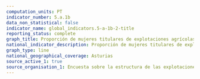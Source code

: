 ```yaml
---
computation_units: PT
indicator_number: 5.a.1b
data_non_statistical: false
indicator_name: global_indicators.5-a-1b-2-title
reporting_status: complete
graph_title: Proporción de mujeres titulares de explotaciones agrícolas en propiedad, respecto al total de titulares de explotaciones agrícolas en propiedad
national_indicator_description: Proporción de mujeres titulares de explotaciones agrícolas en propiedad, respecto al total de titulares de explotaciones agrícolas en propiedad
graph_type: line
national_geographical_coverage: Asturias
source_active_1: true
source_organisation_1: Encuesta sobre la estructura de las explotaciones agrícolas, INE
---
```

